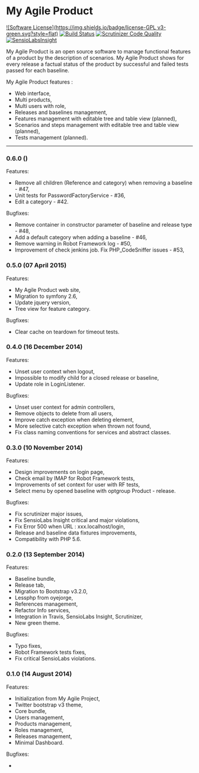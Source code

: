 My Agile Product
================
[![Software License](https://img.shields.io/badge/license-GPL v3-green.svg?style=flat)](LICENSE)
[![Build Status](https://travis-ci.org/jfx/my-agile-product.svg?branch=develop)](https://travis-ci.org/jfx/my-agile-product)
[![Scrutinizer Code Quality](https://scrutinizer-ci.com/g/jfx/my-agile-product/badges/quality-score.png?b=develop)](https://scrutinizer-ci.com/g/jfx/my-agile-product/?branch=develop)
[![SensioLabsInsight](https://insight.sensiolabs.com/projects/641d53ac-f255-49a3-97cc-17c13409f7fc/mini.png)](https://insight.sensiolabs.com/projects/641d53ac-f255-49a3-97cc-17c13409f7fc)

My Agile Product is an open source software to manage functional features of
a product by the description of scenarios.
My Agile Product shows for every release a factual status of the product by 
successful and failed tests passed for each baseline.

My Agile Product features :

* Web interface,
* Multi products,
* Multi users with role,
* Releases and baselines management,
* Features management with editable tree and table view (planned),
* Scenarios and steps management with editable tree and table view (planned),
* Tests management (planned).

- - -
### 0.6.0 ()
Features:

  - Remove all children (Reference and category) when removing a baseline - #47,
  - Unit tests for PasswordFactoryService - #36,
  - Edit a category - #42.

Bugfixes:

  - Remove container in constructor parameter of baseline and release type - #48,
  - Add a default category when adding a baseline - #46,
  - Remove warning in Robot Framework log - #50,
  - Improvement of check jenkins job. Fix PHP_CodeSniffer issues - #53,


### 0.5.0 (07 April 2015)
Features:

  - My Agile Product web site,
  - Migration to symfony 2.6,
  - Update jquery version,
  - Tree view for feature category.

Bugfixes:

  - Clear cache on teardown for timeout tests.


### 0.4.0 (16 December 2014)
Features:

  - Unset user context when logout,
  - Impossible to modify child for a closed release or baseline,
  - Update role in LoginListener.

Bugfixes:

  - Unset user context for admin controllers,
  - Remove objects to delete from all users,
  - Improve catch exception when deleting element,
  - More selective catch exception when thrown not found,
  - Fix class naming conventions for services and abstract classes.
  

### 0.3.0 (10 November 2014)
Features:

  - Design improvements on login page,
  - Check email by IMAP for Robot Framework tests,
  - Improvements of set context for user with RF tests,
  - Select menu by opened baseline with optgroup Product - release.

Bugfixes:

  - Fix scrutinizer major issues,
  - Fix SensioLabs Insight critical and major violations,
  - Fix Error 500 when URL : xxx.localhost/login,
  - Release and baseline data fixtures improvements,
  - Compatibility with PHP 5.6.
  

### 0.2.0 (13 September 2014)
Features:

  - Baseline bundle,
  - Release tab,
  - Migration to Bootstrap v3.2.0,
  - Lessphp from oyejorge,
  - References management,
  - Refactor Info services,
  - Integration in Travis, SensioLabs Insight, Scrutinizer,
  - New green theme.

Bugfixes:

  - Typo fixes,
  - Robot Framework tests fixes,
  - Fix critical SensioLabs violations.


### 0.1.0 (14 August 2014)
Features:

  - Initialization from My Agile Project,
  - Twitter bootstrap v3 theme,
  - Core bundle,
  - Users management,
  - Products management,
  - Roles management,
  - Releases management,
  - Minimal Dashboard.

Bugfixes:

  - 
